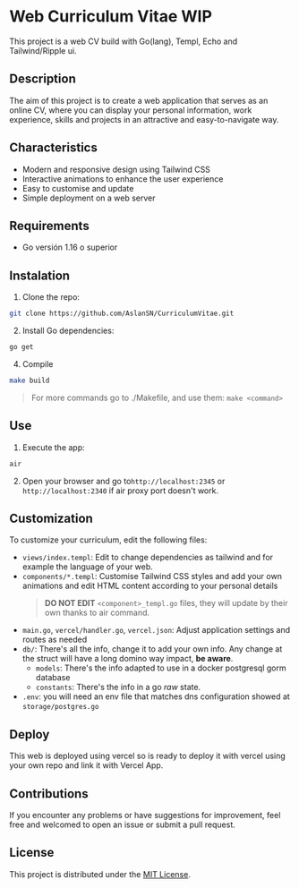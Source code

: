# Web Curriculum Vitae **WIP**

This project is a web CV build with Go(lang), Templ, Echo and Tailwind/Ripple ui.

## Description

The aim of this project is to create a web application that serves as an online CV, where you can display your personal information, work experience, skills and projects in an attractive and easy-to-navigate way.

## Characteristics

- Modern and responsive design using Tailwind CSS
- Interactive animations to enhance the user experience
- Easy to customise and update
- Simple deployment on a web server

## Requirements

- Go versión 1.16 o superior

## Instalation

1. Clone the repo:

```bash
git clone https://github.com/AslanSN/CurriculumVitae.git
```

2. Install Go dependencies:

```bash
go get
```

4. Compile

```bash
make build
```

> For more commands go to ./Makefile, and use them: `make <command>`

## Use

1. Execute the app:

```bash
air
```

2. Open your browser and go to`http://localhost:2345` or `http://localhost:2340` if air proxy port doesn't work.

## Customization

To customize your curriculum, edit the following files:

- `views/index.templ`: Edit to change dependencies as tailwind and for example the language of your web.
- `components/*.templ`: Customise Tailwind CSS styles and add your own animations and edit HTML content according to your personal details
  > **DO NOT EDIT** `<component>_templ.go` files, they will update by their own thanks to air command.
- `main.go`, `vercel/handler.go`, `vercel.json`: Adjust application settings and routes as needed
- `db/`: There's all the info, change it to add your own info. Any change at the struct will have a long domino way impact, **be aware**.
  - `models`: There's the info adapted to use in a docker postgresql gorm database
  - `constants`: There's the info in a go *raw* state.
- `.env`: you will need an env file that matches dns configuration showed at `storage/postgres.go`

## Deploy

This web is deployed using vercel so is ready to deploy it with vercel using your own repo and link it with Vercel App.

## Contributions

If you encounter any problems or have suggestions for improvement, feel free and welcomed to open an issue or submit a pull request.

## License

This project is distributed under the [MIT License](LICENSE).
